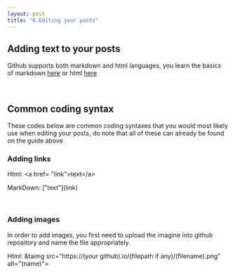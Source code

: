 ```yaml
---
layout: post
title: "6.Editing your posts"
---
```

<html>
  <body>
    <h2>Adding text to your posts</h2>
    <p>Github supports both markdown and html languages, you learn the basics of markdown <a href="https://www.markdownguide.org/basic-syntax/">here</a>
      or html <a href="https://developer.mozilla.org/en-US/docs/Learn/Getting_started_with_the_web/HTML_basics"> here</a></p>
    <br />
    <h2>Common coding syntax</h2>
    <p>These codes below are common coding syntaxes that you would most likely use when editing your posts, 
      do note that all of these can already be found on the guide above</p>
    <h3>Adding links</h3>
    <p>Html: &lta href= "link"&gttext&lt/a&gt</p>
    <p>MarkDown: ["text"](link)</p>
    <br />
    <h3>Adding images</h3>
    <p>In order to add images, you first need to upload the imagine into github repository and name the file appropriately.</p>
    <p>Html: &taimg src="https://(your github).io/(filepath if any)/(filename).png" alt="(name)">
  
<!-- ![caymen site](https://dfslimjr.github.io/images/caymen-page.png) -->
  </body>
</html>
    
